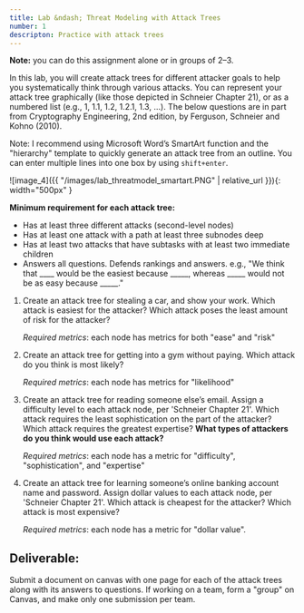 ```yaml
---
title: Lab &ndash; Threat Modeling with Attack Trees
number: 1
descripton: Practice with attack trees
---
```

 
**Note:** you can do this assignment alone or in groups of 2–3.

In this lab, you will create attack trees for different attacker goals to help you systematically think through various attacks. You can represent your attack tree graphically (like those depicted in Schneier Chapter 21), or as a numbered list (e.g., 1, 1.1, 1.2, 1.2.1, 1.3, …). The below questions are in part from Cryptography Engineering, 2nd edition, by Ferguson, Schneier and Kohno (2010).

Note: I recommend using Microsoft Word’s SmartArt function and the "hierarchy" template to quickly generate an attack tree from an outline. You can enter multiple lines into one box by using `shift+enter`.

![image_4]({{ "/images/lab_threatmodel_smartart.PNG" | relative_url }}){: width="500px" }

**Minimum requirement for each attack tree:**

*   Has at least three different attacks (second-level nodes)
*   Has at least one attack with a path at least three subnodes deep
*   Has at least two attacks that have subtasks with at least two immediate children
*   Answers all questions. Defends rankings and answers. e.g., "We think that \_\_\_\_ would be the easiest because \_\_\_\_\_, whereas \_\_\_\_\_ would not be as easy because \_\_\_\_\_." 

1.  Create an attack tree for stealing a car, and show your work. Which attack is easiest for the attacker? Which attack poses the least amount of risk for the attacker?
    
    _Required metrics_: each node has metrics for both "ease" and "risk"

2.  Create an attack tree for getting into a gym without paying. Which attack do you think is most likely?
    
    _Required metrics_: each node has metrics for "likelihood"
    
3.  Create an attack tree for reading someone else’s email. Assign a difficulty level to each attack node, per 'Schneier Chapter 21'. Which attack requires the least sophistication on the part of the attacker? Which attack requires the greatest expertise? **What types of attackers do you think would use each attack?**
    
    _Required metrics_: each node has a metric for "difficulty", "sophistication", and "expertise"
    
4.  Create an attack tree for learning someone’s online banking account name and password. Assign dollar values to each attack node, per 'Schneier Chapter 21'. Which attack is       cheapest for the attacker? Which attack is most expensive?

    _Required metrics_: each node has a metric for "dollar value".
    
## Deliverable:

Submit a document on canvas with one page for each of the attack trees along with its answers to questions. If working on a team, form a "group" on Canvas, and make only one submission per team.
